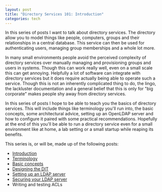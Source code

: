 ```yaml
---
layout: post
title: "Directory Services 101: Introduction"
categories: tech
---
```


In this series of posts I want to talk about directory services. The
directory allow you to model things like people, computers, groups and their
relationships in a central database. This service can then be used for
authenticating users, managing group memberships and a whole lot more.

In many small environments people avoid the perceived complexity of directory
services over manually managing and provisioning groups and users in systems.
Though this can work really well, even on a small scale this can get annoying.
Helpfully a lot of software can integrate with directory services but it does
require actually being able to operate such a service. Though this is not
an inherently complicated thing to do, the lingo, the lackluster documentation
and a general belief that this is only for "big corporate" makes people shy
away from directory services.

In this series of posts I hope to be able to teach you the basics of
directory services. This will include things like terminology you'll run into,
the basic concepts, some architectural advice, setting up an OpenLDAP server
and how to configure it paired with some practical recommendations. Hopefully
at the end of this you'll be able to run a directory service even for a small
environment like at home, a lab setting or a small startup while reaping its
benefits.

This series is, or will be, made up of the following posts:

* [Introduction](/2017/07/02/ldap-101.html)
* [Terminology](/2017/07/02/ldap-terminology.html)
* [Basic concepts](/2017/08/26/ldap-basics.html)
* [Designing the DIT](/2018/10/26/ldap-designing-dit)
* [Setting up an LDAP server](/2018/10/27/ldap-server-setup)
* [Securing your LDAP server](/2018/10/27/ldap-secure)
* Writing and testing ACLs
